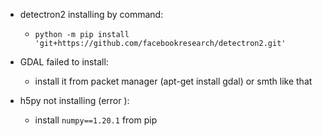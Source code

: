 - detectron2 installing by command:
  - ```python -m pip install 'git+https://github.com/facebookresearch/detectron2.git'```


- GDAL failed to install:
  - install it from packet manager (apt-get install gdal) or smth like that


- h5py not installing (error ):
  - install ```numpy==1.20.1``` from pip
